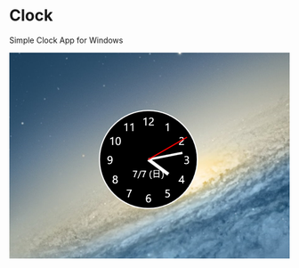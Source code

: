 # Clock

Simple Clock App for Windows

![](https://github.com/basyura/Clock/blob/main/images/image.png?raw=true)

